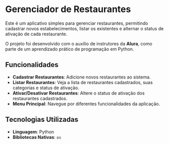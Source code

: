 # Gerenciador de Restaurantes

Este é um aplicativo simples para gerenciar restaurantes, permitindo cadastrar novos estabelecimentos, listar os existentes e alternar o status de ativação de cada restaurante.

O projeto foi desenvolvido com o auxílio de instrutores da **Alura**, como parte de um aprendizado prático de programação em Python.

## Funcionalidades

- **Cadastrar Restaurantes**: Adicione novos restaurantes ao sistema.
- **Listar Restaurantes**: Veja a lista de restaurantes cadastrados, suas categorias e status de ativação.
- **Ativar/Desativar Restaurantes**: Altere o status de ativação dos restaurantes cadastrados.
- **Menu Principal**: Navegue por diferentes funcionalidades da aplicação.

## Tecnologias Utilizadas

- **Linguagem**: Python
- **Bibliotecas Nativas**: `os`